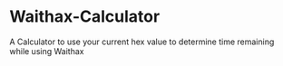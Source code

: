 # Waithax-Calculator
A Calculator to use your current hex value to determine time remaining while using Waithax
